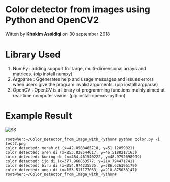 # Color detector from images using Python and OpenCV2

Witten by **Khakim Assidiqi** on 30 september 2018 

# Library Used
1. NumPy : adding support for large, multi-dimensional arrays and matrices. (pip install numpy)
2. Argparse : Ggenerates help and usage messages and issues errors when users give the program invalid arguments. (pip install argparse)
3. OpenCV : OpenCV is a library of programming functions mainly aimed at real-time computer vision. (pip install opencv-python) 

# Example Result
![SS](https://raw.githubusercontent.com/elybin/Color_Detector_from_Image_with_Python/master/screenshot.png)

```
root@her:~/Color_Detector_from_Image_with_Python# python color.py -i test7.png 
color detected: merah di (x=42.8588485718, y=51.12059021)
color detected: oren di (x=253.828544617, y=46.5188217163)
color detected: kuning di (x=484.461540222, y=48.9792098999)
color detected: ijo di (x=377.960853577, y=214.794471741)
color detected: biru di (x=254.974235535, y=386.626396179)
color detected: ungu di (x=153.511177063, y=218.875038147)
root@her:~/Color_Detector_from_Image_with_Python# 
```
